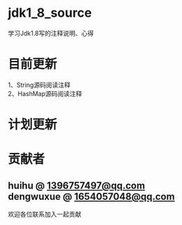 # jdk1_8_source
学习Jdk1.8写的注释说明、心得

# 目前更新
1、String源码阅读注释 \
2、HashMap源码阅读注释 


# 计划更新

# 贡献者
huihu @ 1396757497@qq.com \
dengwuxue @ 1654057048@qq.com
-----------------------
欢迎各位联系加入一起贡献


